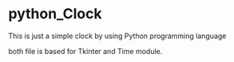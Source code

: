 # python_Clock
This is just a simple clock by using Python programming language 

both file is based for Tkinter and Time module.

